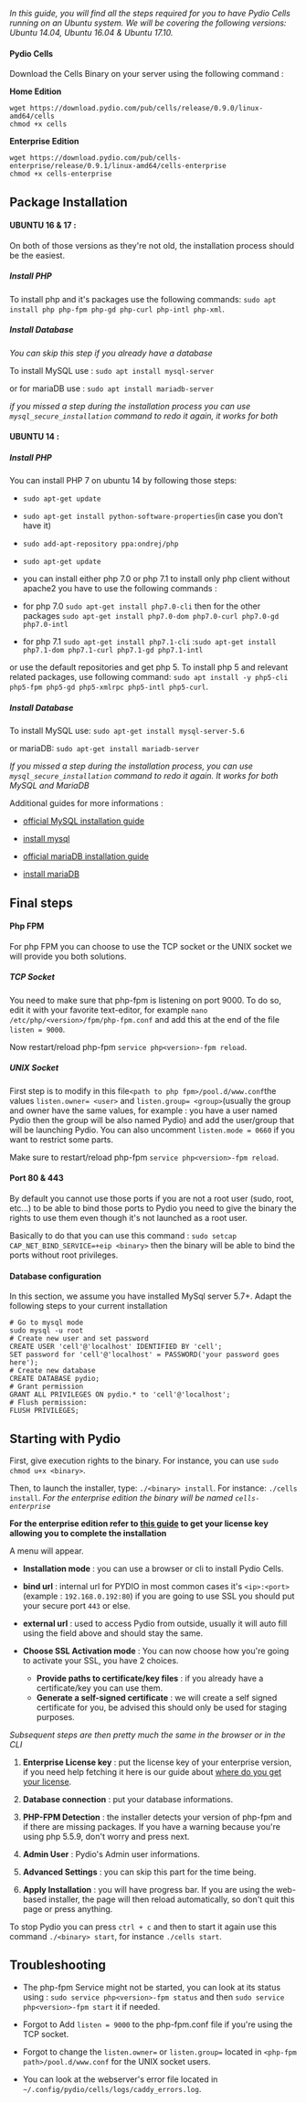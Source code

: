 _In this guide, you will find all the steps required for you to have Pydio Cells running on an Ubuntu system. We will be covering the following versions: Ubuntu 14.04, Ubuntu 16.04 & Ubuntu 17.10._

#### Pydio Cells

Download the Cells Binary on your server using the following command :

**Home Edition**
```
wget https://download.pydio.com/pub/cells/release/0.9.0/linux-amd64/cells
chmod +x cells
```
**Enterprise Edition**

```
wget https://download.pydio.com/pub/cells-enterprise/release/0.9.1/linux-amd64/cells-enterprise
chmod +x cells-enterprise
```

## Package Installation

#### UBUNTU 16 & 17 :
On both of those versions as they're not old, the installation process should be the easiest.

##### Install PHP
To install php and it's packages use the following commands:
`sudo apt install php php-fpm php-gd php-curl php-intl php-xml`.

##### Install Database
*You can skip this step if you already have a database*

To install MySQL use : `sudo apt install mysql-server`

or for mariaDB use : `sudo apt install mariadb-server`

*if you missed a step during the installation process you can use `mysql_secure_installation` command to redo it again, it works for both*

#### UBUNTU 14 :

##### Install PHP
You can install PHP 7 on ubuntu 14 by following those steps:

* `sudo apt-get update`
* `sudo apt-get install python-software-properties`(in case you don't have it)
* `sudo add-apt-repository ppa:ondrej/php`
* `sudo apt-get update`
* you can install either php 7.0 or php 7.1 to install only php client without apache2 you have to use the following commands :

* for php 7.0
`sudo apt-get install php7.0-cli`
then for the other packages `sudo apt-get install php7.0-dom php7.0-curl php7.0-gd php7.0-intl`

* for php 7.1
`sudo apt-get install php7.1-cli`
:`sudo apt-get install php7.1-dom php7.1-curl php7.1-gd php7.1-intl`

or use the default repositories and get php 5.
To install php 5 and relevant related packages, use following command:
`sudo apt install -y php5-cli php5-fpm php5-gd php5-xmlrpc php5-intl php5-curl`.

##### Install Database
To install MySQL use: `sudo apt-get install mysql-server-5.6`

or mariaDB: `sudo apt-get install mariadb-server`

*If you missed a step during the installation process, you can use `mysql_secure_installation` command to redo it again. It works for both MySQL and MariaDB*


Additional guides for more informations :
* [official MySQL installation guide](https://dev.mysql.com/doc/mysql-apt-repo-quick-guide/en/)

* [install mysql](https://www.digitalocean.com/community/tutorials/how-to-install-mysql-on-ubuntu-14-04)

* [official mariaDB installation guide](https://downloads.mariadb.org/mariadb/repositories/#mirror=cnrs&distro=Ubuntu&distro_release=trusty--ubuntu_trusty&version=10.2)

* [install mariaDB](https://www.vultr.com/docs/install-mariadb-on-ubuntu-14-04)


## Final steps

#### Php FPM
For php FPM you can choose to use the TCP socket or the UNIX socket we will provide you both solutions.

##### TCP Socket

You need to make sure that php-fpm is listening on port 9000. To do so,
edit it with your favorite text-editor, for example `nano /etc/php/<version>/fpm/php-fpm.conf` and add this at the end of the file `listen = 9000`.

Now restart/reload php-fpm `service php<version>-fpm reload`.

##### UNIX Socket

First step is to modify in this file``<path to php fpm>/pool.d/www.conf``the values `listen.owner= <user>` and `listen.group= <group>`(usually the group and owner have the same values, for example : you have a user named Pydio then the group will be also named Pydio) and add the user/group that will be launching Pydio.
You can also uncomment `listen.mode = 0660` if you want to restrict some parts.


Make sure to restart/reload php-fpm `service php<version>-fpm reload`.

#### Port 80 & 443
By default you cannot use those ports if you are not a root user (sudo, root, etc...)
to be able to bind those ports to Pydio you need to give the binary the rights to use them even though it's not launched as a root user.

Basically to do that you can use this command : `sudo setcap CAP_NET_BIND_SERVICE=+eip <binary>` then the binary will be able to bind the ports without root privileges.

#### Database configuration

In this section, we assume you have installed MySql server 5.7+. Adapt the following steps to your current installation
```
# Go to mysql mode
sudo mysql -u root
# Create new user and set password
CREATE USER 'cell'@'localhost' IDENTIFIED BY 'cell';
SET password for 'cell'@'localhost' = PASSWORD('your password goes here');
# Create new database
CREATE DATABASE pydio;
# Grant permission
GRANT ALL PRIVILEGES ON pydio.* to 'cell'@'localhost';
# Flush permission:
FLUSH PRIVILEGES;
```


## Starting with Pydio

First, give execution rights to the binary. For instance, you can use `sudo chmod u+x <binary>`.

Then, to launch the installer, type: `./<binary> install`. For instance: `./cells install`.
*For the enterprise edition the binary will be named `cells-enterprise`*


**For the enterprise edition refer to [this guide](/en/docs/cells/v1/enterprise-edition-requirements) to get your license key allowing you to complete the installation**

A menu will appear.

* **Installation mode** : you can use a browser or cli to install Pydio Cells.

* **bind url** : internal url for PYDIO in most common cases it's `<ip>:<port>`(example : `192.168.0.192:80`) if you are going to use SSL you should put your secure port `443` or else.

* **external url** : used to access Pydio from outside, usually it will auto fill using the field above and should stay the same.

* **Choose SSL Activation mode** : You can now choose how you're going to activate your SSL, you have 2 choices.
  * **Provide paths to certificate/key files** : if you already have a certificate/key you can use them.
  * **Generate a self-signed certificate** : we will create a self signed certificate for you, be advised this should only be used for staging purposes.


*Subsequent steps are then pretty much the same in the browser or in the CLI*

1. **Enterprise License key** : put the license key of your enterprise version, if you need help fetching it here is our guide about [where do you get your license](/en/docs/cells/v1/ed-interface-branding).

1. **Database connection** : put your database informations.

2. **PHP-FPM Detection** : the installer detects your version of php-fpm and if there are missing packages.
If you have a warning because you're using php 5.5.9, don't worry and press next.

3. **Admin User** : Pydio's Admin user informations.

4. **Advanced Settings** : you can skip this part for the time being.

5. **Apply Installation** : you will have progress bar. If you are using the web-based installer, the page will then reload automatically, so don't quit this page or press anything.

To stop Pydio you can press `ctrl + c` and then to start it again use this command
`./<binary> start`, for instance `./cells start`.



## Troubleshooting

* The php-fpm Service might not be started, you can look at its status using : `sudo service php<version>-fpm status` and then `sudo service php<version>-fpm start` it if needed.

* Forgot to Add `listen = 9000` to the php-fpm.conf file if you're using the TCP socket.

* Forgot to change the `listen.owner=` or `listen.group=` located in ``<php-fpm path>/pool.d/www.conf`` for the UNIX socket users.

* You can look at the webserver's error file located in `~/.config/pydio/cells/logs/caddy_errors.log`.
